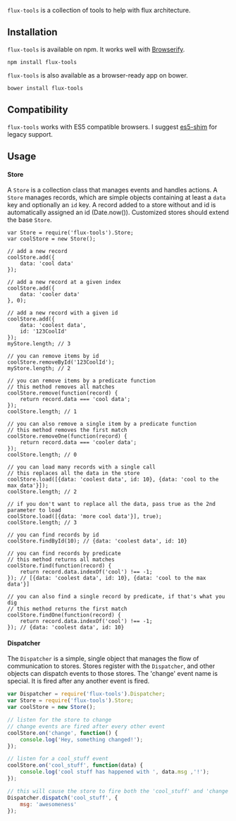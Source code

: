 `flux-tools` is a collection of tools to help with flux architecture.

## Installation

`flux-tools` is available on npm. It works well with [Browserify](http://browserify.org/).

```
npm install flux-tools
```

`flux-tools` is also available as a browser-ready app on bower.

```
bower install flux-tools
```

## Compatibility

`flux-tools` works with ES5 compatible browsers.
I suggest [es5-shim](https://github.com/es-shims/es5-shim) for legacy support.

## Usage

#### Store

A `Store` is a collection class that manages events and handles actions.
A `Store` manages records, which are simple objects containing at least a `data` key and optionally an `id` key.
A record added to a store without and id is automatically assigned an id (Date.now()).
Customized stores should extend the base `Store`.

```
var Store = require('flux-tools').Store;
var coolStore = new Store();

// add a new record
coolStore.add({
    data: 'cool data'
});

// add a new record at a given index
coolStore.add({
    data: 'cooler data'
}, 0);

// add a new record with a given id
coolStore.add({
    data: 'coolest data',
    id: '123CoolId'
});
myStore.length; // 3

// you can remove items by id
coolStore.removeById('123CoolId');
myStore.length; // 2

// you can remove items by a predicate function
// this method removes all matches
coolStore.remove(function(record) {
    return record.data === 'cool data';
});
coolStore.length; // 1

// you can also remove a single item by a predicate function
// this method removes the first match
coolStore.removeOne(function(record) {
    return record.data === 'cooler data';
});
coolStore.length; // 0

// you can load many records with a single call
// this replaces all the data in the store
coolStore.load([{data: 'coolest data', id: 10}, {data: 'cool to the max data'}]);
coolStore.length; // 2

// if you don't want to replace all the data, pass true as the 2nd parameter to load
coolStore.load([{data: 'more cool data'}], true);
coolStore.length; // 3

// you can find records by id
coolStore.findById(10); // {data: 'coolest data', id: 10}

// you can find records by predicate
// this method returns all matches
coolStore.find(function(record) {
    return record.data.indexOf('cool') !== -1;
}); // [{data: 'coolest data', id: 10}, {data: 'cool to the max data'}]

// you can also find a single record by predicate, if that's what you dig
// this method returns the first match
coolStore.findOne(function(record) {
    return record.data.indexOf('cool') !== -1;
}); // {data: 'coolest data', id: 10}

```

#### Dispatcher

The `Dispatcher` is a simple, single object that manages the flow of communication to stores.
Stores register with the `Dispatcher`, and other objects can dispatch events to those stores.
The 'change' event name is special. It is fired after any another event is fired.

```js
var Dispatcher = require('flux-tools').Dispatcher;
var Store = require('flux-tools').Store;
var coolStore = new Store();

// listen for the store to change
// change events are fired after every other event
coolStore.on('change', function() {
    console.log('Hey, something changed!');
});

// listen for a cool_stuff event
coolStore.on('cool_stuff', function(data) {
    console.log('cool stuff has happened with ', data.msg ,'!');
});

// this will cause the store to fire both the 'cool_stuff' and 'change' events
Dispatcher.dispatch('cool_stuff', {
    msg: 'awesomeness'
});
```

